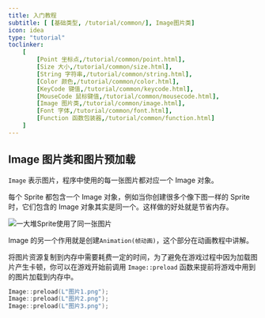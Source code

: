 ```yaml
---
title: 入门教程
subtitle: [ [基础类型, /tutorial/common/], Image图片类]
icon: idea
type: "tutorial"
toclinker: 
    [
        [Point 坐标点,/tutorial/common/point.html],
        [Size 大小,/tutorial/common/size.html],
        [String 字符串,/tutorial/common/string.html],
        [Color 颜色,/tutorial/common/color.html],
        [KeyCode 键值,/tutorial/common/keycode.html],
        [MouseCode 鼠标键值,/tutorial/common/mousecode.html],
        [Image 图片类,/tutorial/common/image.html],
        [Font 字体,/tutorial/common/font.html],
        [Function 函数包装器,/tutorial/common/function.html]
    ]
---
```


## Image 图片类和图片预加载

`Image` 表示图片，程序中使用的每一张图片都对应一个 Image 对象。

每个 Sprite 都包含一个 Image 对象，例如当你创建很多个像下图一样的 Sprite 时，它们包含的 Image 对象其实是同一个。这样做的好处就是节省内存。

![一大堆Sprite使用了同一张图片](/assets/images/tutorial/texture.png)

Image 的另一个作用就是创建`Animation(帧动画)`，这个部分在动画教程中讲解。

将图片资源复制到内存中需要耗费一定的时间，为了避免在游戏过程中因为加载图片产生卡顿，你可以在游戏开始前调用 `Image::preload` 函数来提前将游戏中用到的图片加载到内存中。

```cpp
Image::preload(L"图片1.png");
Image::preload(L"图片2.png");
Image::preload(L"图片3.png");
```
